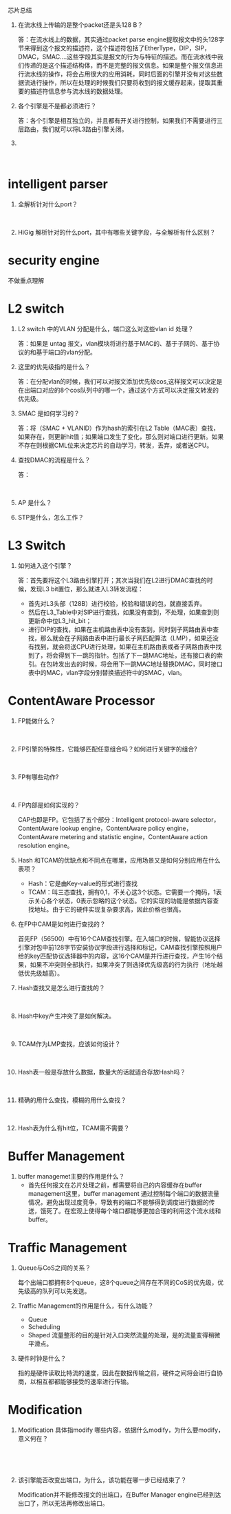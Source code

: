 芯片总结

1. 在流水线上传输的是整个packet还是头128 B？

   答：在流水线上的数据，其实通过packet parse engine提取报文中的头128字节来得到这个报文的描述符，这个描述符包括了EtherType，DIP，SIP，DMAC，SMAC....这些字段其实是报文的行为与特征的描述。而在流水线中我们传递的是这个描述结构体，而不是完整的报文信息。如果是整个报文信息进行流水线的操作，将会占用很大的应用消耗，同时后面的引擎并没有对这些数据流进行操作，所以在处理的时候我们只要将收到的报文缓存起来，提取其重要的描述符信息参与流水线的数据处理。

2. 各个引擎是不是都必须进行？

   答：各个引擎是相互独立的，并且都有开关进行控制，如果我们不需要进行三层路由，我们就可以将L3路由引擎关闭。

3. ​

   ​

# intelligent parser 

1. 全解析针对什么port？

   ​

2. HiGig 解析针对的什么port，其中有哪些关键字段，与全解析有什么区别？

# security engine 

不做重点理解

# L2 switch 

1. L2 switch 中的VLAN 分配是什么，端口这么对这些vlan id 处理？

   答：如果是 untag 报文，vlan模块将进行基于MAC的、基于子网的、基于协议的和基于端口的vlan分配。

2. 这里的优先级指的是什么？

   答：在分配vlan的时候，我们可以对报文添加优先级cos,这样报文可以决定是在出端口对应的8个cos队列中的哪一个，通过这个方式可以决定报文转发的优先级。

3. SMAC 是如何学习的？

   答：将（SMAC + VLANID）作为hash的索引在L2 Table（MAC表）查找，如果存在，则更新hit值；如果端口发生了变化，那么则对端口进行更新。如果不存在则根据CML位来决定芯片的自动学习，转发，丢弃，或者送CPU。

4. 查找DMAC的流程是什么？

   答：

   ​

5. AP 是什么？

6. STP是什么，怎么工作？


# L3 Switch

1. 如何进入这个引擎？ 

   答：首先要将这个L3路由引擎打开；其次当我们在L2进行DMAC查找的时候，发现L3 bit置位，那么就进入L3转发流程：

   + 首先对L3头部（128B）进行校验，校验和错误的包，就直接丢弃。
   + 然后在L3_Table中对SIP进行查找，如果没有查到，不处理，如果查到则更新命中位L3\_hit\_bit；
   + 进行DIP的查找，如果在主机路由表中没有查到，同时到子网路由表中查找，那么就会在子网路由表中进行最长子网匹配算法（LMP），如果还没有找到，就会将送CPU进行处理，如果在主机路由表或者子网路由表中找到了，将会得到下一跳的指针。包括了下一跳MAC地址，还有接口表的索引。在包转发出去的时候，将会用下一跳MAC地址替换DMAC，同时接口表中的MAC，vlan字段分别替换描述符中的SMAC，vlan。

# ContentAware Processor

1. FP能做什么？

   ​

2. FP引擎的特殊性，它能够匹配任意组合吗？如何进行关键字的组合?

   ​

3. FP有哪些动作?

   ​

4. FP内部是如何实现的？

   CAP也即是FP。它包括了五个部分：Intelligent protocol-aware selector，ContentAware lookup engine，ContentAware policy engine，ContentAware metering and statistic engine，ContentAware action resolution engine。

5. Hash 和TCAM的优缺点和不同点在哪里，应用场景又是如何分别应用在什么表项？

   + Hash：它是由Key-value的形式进行查找
   + TCAM：叫三态查找，拥有0,1，不关心这3个状态。它需要一个掩码，1表示关心各个状态，0表示忽略的这个状态。它的实现的功能是依据内容查找地址。由于它的硬件实现复杂要求高，因此价格也很高。

6. 在FP中CAM是如何进行查找的？

   首先FP（56500）中有16个CAM查找引擎。在入端口的时候，智能协议选择引擎对包中前128字节安装协议字段进行选择和标记，CAM查找引擎按照用户给的key匹配协议选择器中的内容，这16个CAM是并行进行查找，产生16个结果，如果不冲突则全部执行，如果冲突了则选择优先级高的行为执行（地址越低优先级越高）。

7. Hash查找又是怎么进行查找的？

   ​

8. Hash中key产生冲突了是如何解决。

   ​

9. TCAM作为LMP查找，应该如何设计？

   ​

10. Hash表一般是存放什么数据，数量大的话就适合存放Hash吗？

  ​

11. 精确的用什么查找，模糊的用什么查找？

    ​

12. Hash表为什么有hit位，TCAM需不需要？


# Buffer Management

1. buffer managemet主要的作用是什么？
   + 首先任何报文在芯片处理之前，都需要将自己的内容缓存在buffer management这里，buffer management 通过控制每个端口的数据流量情况，避免出现过度竞争，导致有的端口不能够得到调度进行数据的传送，饿死了。在宏观上使得每个端口都能够更加合理的利用这个流水线和buffer。

# Traffic Management

1. Queue与CoS之间的关系？

   每个出端口都拥有8个queue，这8个queue之间存在不同的CoS的优先级，优先级高的队列可以先发送。

2. Traffic Management的作用是什么，有什么功能？

   + Queue
   + Scheduling
   + Shaped 流量整形的目的是针对入口突然流量的处理，是的流量变得稍微平滑点。

3. 硬件时钟是什么？

   指的是硬件读取比特流的速度，因此在数据传输之前，硬件之间将会进行自协商，以相互都都能够接受的速率进行传输。


# Modification

1. Modification 具体指modify 哪些内容，依据什么modify，为什么要modify，意义何在？

   ​

   ​

2. 该引擎能否改变出端口，为什么，该功能在哪一步已经结束了？

   Modification并不能修改报文的出端口，在Buffer Manager engine已经到达出口了，所以无法再修改出端口。








​











